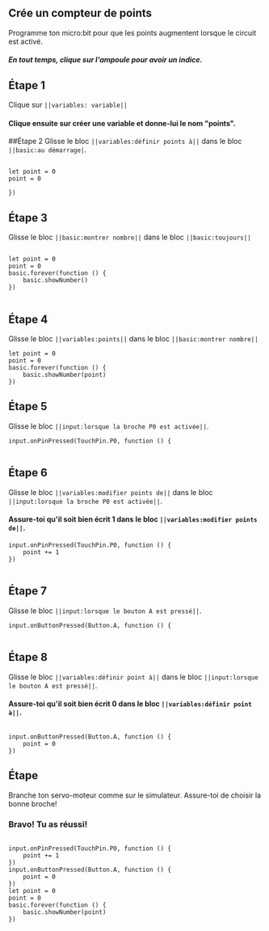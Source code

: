 ## Crée un compteur de points
Programme ton micro:bit pour que les points augmentent lorsque le circuit est activé.
##### En tout temps, clique sur l'ampoule pour avoir un indice.

## Étape 1
Clique sur ``||variables: variable||``
#### Clique ensuite sur créer une variable et donne-lui le nom "points".


##Étape 2
Glisse le bloc ``||variables:définir points à||`` dans le bloc ``||basic:au démarrage|``.

```blocks

let point = 0
point = 0

})

```
## Étape 3

Glisse le bloc ``||basic:montrer nombre||`` dans le bloc ``||basic:toujours||`` 


``` blocks

let point = 0
point = 0
basic.forever(function () {
    basic.showNumber()
})


```

## Étape 4
Glisse le bloc ``||variables:points||`` dans le bloc  ``||basic:montrer nombre||`` 


```blocks
let point = 0
point = 0
basic.forever(function () {
    basic.showNumber(point)
})
```

## Étape 5

Glisse le bloc ``||input:lorsque la broche P0 est activée||``.

```blocks
input.onPinPressed(TouchPin.P0, function () {
   
```


## Étape 6
Glisse le bloc ``||variables:modifier points de||`` dans le bloc ``||input:lorsque la broche P0 est activée||``.
#### Assure-toi qu'il soit bien écrit 1 dans le bloc ``||variables:modifier points de||``.
```blocks
input.onPinPressed(TouchPin.P0, function () {
    point += 1
})
   
```

## Étape 7
Glisse le bloc ``||input:lorsque le bouton A est pressé||``.

```blocks
input.onButtonPressed(Button.A, function () {
   
```

## Étape 8
Glisse le bloc ``||variables:définir point à||`` dans le bloc ``||input:lorsque le bouton A est pressé||``.
#### Assure-toi qu'il soit bien écrit 0 dans le bloc ``||variables:définir point à||``.
``` blocks

input.onButtonPressed(Button.A, function () {
    point = 0
})
```

## Étape
Branche ton servo-moteur comme sur le simulateur. Assure-toi de choisir la bonne broche!
### Bravo! Tu as réussi!

``` blocks

input.onPinPressed(TouchPin.P0, function () {
    point += 1
})
input.onButtonPressed(Button.A, function () {
    point = 0
})
let point = 0
point = 0
basic.forever(function () {
    basic.showNumber(point)
})


```